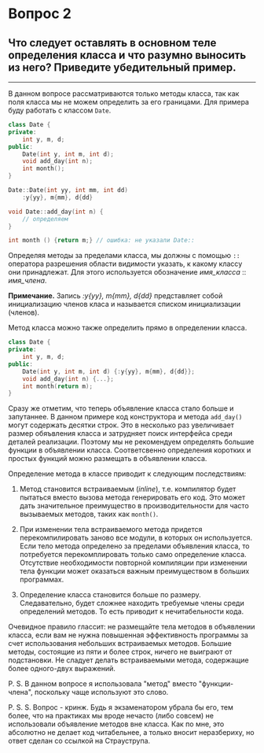 # Вопрос 2
## Что следует оставлять в основном теле определения класса и что разумно выносить из него? Приведите убедительный пример.
___

В данном вопросе рассматриваются только методы класса, так как поля класса мы не можем определить за его границами.
Для примера буду работать с классом `Date`.

```cpp
class Date {
private:
    int y, m, d;
public:
    Date(int y, int m, int d);
    void add_day(int n);
    int month();
}

Date::Date(int yy, int mm, int dd) 
    :y{yy}, m{mm}, d{dd}

void Date::add_day(int n) {
    // определяем
}

int month () {return m;} // ошибка: не указали Date::
```

Определяя методы за пределами класса, мы должны с помощью `::` оператора разрешения области видимости указать, к какому класcу они принадлежат. Для этого используется обозначение *имя_класса* :: *имя_члена*.

**Примечание.** Запись *:y{yy}, m{mm}, d{dd}* представляет собой инициализацию членов класа и называется списком инициализации (членов). 

Метод класса можно также определить прямо в определении класса.
```cpp
class Date {
private:
    int y, m, d;
public:
    Date(int y, int m, int d) {:y{yy}, m{mm}, d{dd}};
    void add_day(int n) {...};
    int month(return m);
}
```

Сразу же отметим, что теперь объявление класса стало больше и запутаннее. В данном примере код конструктора и метода `add_day()` могут содержать десятки строк. Это в несколько раз увеличивает размер обяъвления класса и затрудняет поиск интерфейса среди деталей реализации. Поэтому мы не рекомендуем определять большие функции в объявлении класса. Соответсвенно определения коротких и простых функций можно размещать в объявлении класса. 

Определение метода в классе приводит к следующим последствиям:
1. Метод становится встраиваемым (_inline_), т.е. компилятор будет пытаться вместо вызова метода генерировать его код. Это может дать значительное преимущество в производительности для часто вызываемых методов, таких как `month()`. 

[//]: <> (1. Если класс экспортируется из других модулей, то методы из него уже не будут встроенными. С оптимизацией все очень сомнительно. [Статья - https://habr.com/ru/company/otus/blog/561772/. "Сегодня `inline` - это про one definition rule, а не про inline expansion оптимизацию." ) 

2. При изменении тела встраиваемого метода придется перекомпилировать заново все модули, в которых он используется. Если тело метода определено за пределами объявления класса, то потребуется перекомплировать только само определение класса. Отсутствие необходимости повторной компиляции при изменении тела функции может оказаться важным преимуществом в больших программах.

3. Определение класса становится больше по размеру. Следавательно, будет сложнее находить требуемые члены среди определений методов. То есть приводит к нечитабельности кода.

Очевидное правило глассит: не размещайте тела методов в объявлении класса, если вам не нужна повышенная эффективность программы за счет использования небольших встраиваемых методов. Большие методы, состоящие из пяти и более строк, ничего не выиграют от подстановки. Не сладует делать встраиваемыми метода, содержащие более одного-двух выражений.


[//]: <> (Рекомендация 36 из https://habr.com/ru/post/172091/. Т.е. в в модуле .h определения класса лучше держать только объявления методов, а их реализации в другом .cpp модуле)


P. S. В данном вопросе я использовала "метод" вместо "функции-члена", поскольку чаще используют это слово.

P. S. S. Вопрос - кринж. Будь я экзаменатором убрала бы его, тем более, что на практиках мы вроде нечасто (либо совсем) не использовали объявление методов вне класса. Как по мне, это абсолютно не делает код читабельнее, а только вносит неразбериху, но ответ сделан со ссылкой на Страуструпа. 
